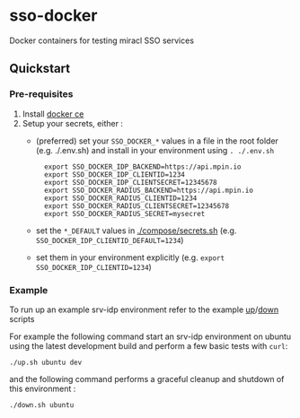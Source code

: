 # sso-docker
Docker containers for testing miracl SSO services

## Quickstart

### Pre-requisites

1. Install [docker ce](https://docs.docker.com/install/)
1. Setup your secrets, either :
    * (preferred) set your `SSO_DOCKER_*` values in a file in the root folder (e.g. ./.env.sh) and install in your environment using `. ./.env.sh`

            export SSO_DOCKER_IDP_BACKEND=https://api.mpin.io
            export SSO_DOCKER_IDP_CLIENTID=1234
            export SSO_DOCKER_IDP_CLIENTSECRET=12345678
            export SSO_DOCKER_RADIUS_BACKEND=https://api.mpin.io
            export SSO_DOCKER_RADIUS_CLIENTID=1234
            export SSO_DOCKER_RADIUS_CLIENTSECRET=12345678
            export SSO_DOCKER_RADIUS_SECRET=mysecret

    * set the `*_DEFAULT` values in [./compose/secrets.sh](./compose/secrets.sh) (e.g. `SSO_DOCKER_IDP_CLIENTID_DEFAULT=1234`)
    * set them in your environment explicitly (e.g. `export SSO_DOCKER_IDP_CLIENTID=1234`)

### Example
To run up an example srv-idp environment refer to the example [up](./up.sh)/[down](./down.sh) scripts

For example the following command start an srv-idp environment on ubuntu using the latest development build and perform a few basic tests with `curl`:
```
./up.sh ubuntu dev
```

and the following command performs a graceful cleanup and shutdown of this environment :
```
./down.sh ubuntu
```
